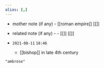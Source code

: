 ```yaml
---
alias: [,]
---
```

- mother note (if any)
		- [[roman empire]] [[]]
- related note (if any) -
		- [[]] [[]]


- `2021-08-11`  `18:46`
	- [[bishop]] in late 4th century

```query
"ambrose"
```

